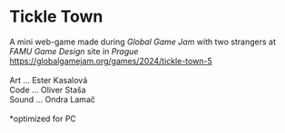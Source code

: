 # Tickle Town
A mini web-game made during _Global Game Jam_ with two strangers at _FAMU Game Design_ site in _Prague_<br>
https://globalgamejam.org/games/2024/tickle-town-5<br>
<br>
Art ... Ester Kasalová<br>
Code ... Oliver Staša<br>
Sound ... Ondra Lamač<br>
<br>
*optimized for PC
